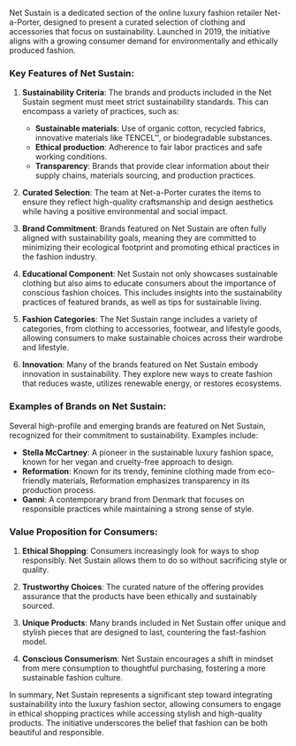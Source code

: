 Net Sustain is a dedicated section of the online luxury fashion retailer Net-a-Porter, designed to present a curated selection of clothing and accessories that focus on sustainability. Launched in 2019, the initiative aligns with a growing consumer demand for environmentally and ethically produced fashion.

### Key Features of Net Sustain:

1. **Sustainability Criteria**: The brands and products included in the Net Sustain segment must meet strict sustainability standards. This can encompass a variety of practices, such as:
   - **Sustainable materials**: Use of organic cotton, recycled fabrics, innovative materials like TENCEL™, or biodegradable substances.
   - **Ethical production**: Adherence to fair labor practices and safe working conditions.
   - **Transparency**: Brands that provide clear information about their supply chains, materials sourcing, and production practices.

2. **Curated Selection**: The team at Net-a-Porter curates the items to ensure they reflect high-quality craftsmanship and design aesthetics while having a positive environmental and social impact.

3. **Brand Commitment**: Brands featured on Net Sustain are often fully aligned with sustainability goals, meaning they are committed to minimizing their ecological footprint and promoting ethical practices in the fashion industry.

4. **Educational Component**: Net Sustain not only showcases sustainable clothing but also aims to educate consumers about the importance of conscious fashion choices. This includes insights into the sustainability practices of featured brands, as well as tips for sustainable living.

5. **Fashion Categories**: The Net Sustain range includes a variety of categories, from clothing to accessories, footwear, and lifestyle goods, allowing consumers to make sustainable choices across their wardrobe and lifestyle.

6. **Innovation**: Many of the brands featured on Net Sustain embody innovation in sustainability. They explore new ways to create fashion that reduces waste, utilizes renewable energy, or restores ecosystems.

### Examples of Brands on Net Sustain:

Several high-profile and emerging brands are featured on Net Sustain, recognized for their commitment to sustainability. Examples include:
- **Stella McCartney**: A pioneer in the sustainable luxury fashion space, known for her vegan and cruelty-free approach to design.
- **Reformation**: Known for its trendy, feminine clothing made from eco-friendly materials, Reformation emphasizes transparency in its production process.
- **Ganni**: A contemporary brand from Denmark that focuses on responsible practices while maintaining a strong sense of style.

### Value Proposition for Consumers:

1. **Ethical Shopping**: Consumers increasingly look for ways to shop responsibly. Net Sustain allows them to do so without sacrificing style or quality.
  
2. **Trustworthy Choices**: The curated nature of the offering provides assurance that the products have been ethically and sustainably sourced.

3. **Unique Products**: Many brands included in Net Sustain offer unique and stylish pieces that are designed to last, countering the fast-fashion model.

4. **Conscious Consumerism**: Net Sustain encourages a shift in mindset from mere consumption to thoughtful purchasing, fostering a more sustainable fashion culture.

In summary, Net Sustain represents a significant step toward integrating sustainability into the luxury fashion sector, allowing consumers to engage in ethical shopping practices while accessing stylish and high-quality products. The initiative underscores the belief that fashion can be both beautiful and responsible.